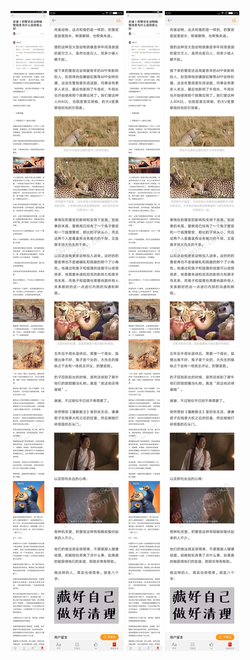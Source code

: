 ![](../../images/2017年01月/GX0108-彩蛋丨豹警官在动物城警局里为什么混得那么好.jpg)
![](../../images/2017年01月/GX0108-彩蛋丨豹警官在动物城警局里为什么混得那么好2.jpg)
![](../../images/2017年01月/GX0108-彩蛋丨豹警官在动物城警局里为什么混得那么好.jpg)
![](../../images/2017年01月/GX0108-彩蛋丨豹警官在动物城警局里为什么混得那么好2.jpg)
